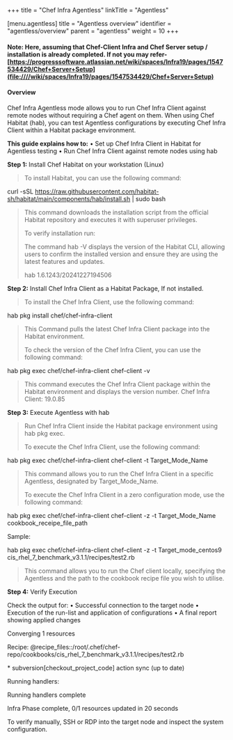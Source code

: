 +++
title = "Chef Infra Agentless"
linkTitle = "Agentless"

[menu.agentless]
title = "Agentless overview"
identifier = "agentless/overview"
parent = "agentless"
weight = 10
+++

#### **Note:** Here, assuming that Chef-Client Infra and Chef Server setup / installation is already completed. If not you may refer- [https://progresssoftware.atlassian.net/wiki/spaces/Infra19/pages/1547534429/Chef+Server+Setup](file:////wiki/spaces/Infra19/pages/1547534429/Chef+Server+Setup)

####   Overview

Chef Infra Agentless mode allows you to run Chef Infra Client against remote nodes
without requiring a Chef agent on them. When using Chef Habitat (hab),
you can test Agentless configurations by executing Chef Infra Client
within a Habitat package environment.

**This guide explains how to:**
• Set up Chef Infra Client in Habitat for Agentless testing
• Run Chef Infra Client against remote nodes using hab

**Step 1:** Install Chef Habitat on your workstation (Linux)

> To install Habitat, you can use the following command:

curl -sSL
https://raw.githubusercontent.com/habitat-sh/habitat/main/components/hab/install.sh
\| sudo bash

> This command downloads the installation script from the official
> Habitat repository and executes it with superuser privileges.
>
> To verify installation run:
>
> The command hab -V displays the version of the Habitat CLI, allowing
> users to confirm the installed version and ensure they are using the
> latest features and updates.
>
> hab 1.6.1243/20241227194506

**Step 2:** Install Chef Infra Client as a Habitat Package, If not
installed.

> To install the Chef Infra Client, use the following command:

hab pkg install chef/chef-infra-client

> This Command pulls the latest Chef Infra Client package into the
> Habitat environment.
>
> To check the version of the Chef Infra Client, you can use the
> following command:

hab pkg exec chef/chef-infra-client chef-client -v

> This command executes the Chef Infra Client package within the Habitat
> environment and displays the version number.
> Chef Infra Client: 19.0.85

**Step 3:** Execute Agentless with hab

> Run Chef Infra Client inside the Habitat package environment using hab
> pkg exec.
>
> To execute the Chef Infra Client, use the following command:

hab pkg exec chef/chef-infra-client chef-client -t Target_Mode_Name

> This command allows you to run the Chef Infra Client in a specific
> Agentless, designated by Target_Mode_Name.
>
> To execute the Chef Infra Client in a zero configuration mode, use the
> following command:

hab pkg exec chef/chef-infra-client chef-client -z -t Target_Mode_Name
cookbook_receipe_file_path

Sample:

hab pkg exec chef/chef-infra-client chef-client -z -t
Target_mode_centos9 cis_rhel_7\_benchmark_v3.1.1/recipes/test2.rb

> This command allows you to run the Chef client locally, specifying the
> Agentless and the path to the cookbook recipe file you wish to
> utilise.

**Step 4:** Verify Execution

Check the output for:
• Successful connection to the target node
• Execution of the run-list and application of configurations
• A final report showing applied changes

Converging 1 resources

Recipe:
@recipe_files::/root/.chef/chef-repo/cookbooks/cis_rhel_7\_benchmark_v3.1.1/recipes/test2.rb

\* subversion\[checkout_project_code\] action sync (up to date)

Running handlers:

Running handlers complete

Infra Phase complete, 0/1 resources updated in 20 seconds

To verify manually, SSH or RDP into the target node and inspect the
system configuration.
